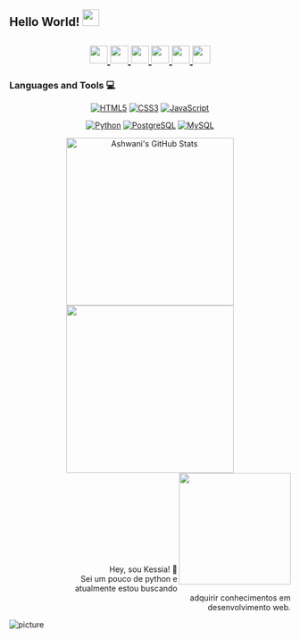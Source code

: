 ## Hello World! <img src="https://raw.githubusercontent.com/iampavangandhi/iampavangandhi/master/gifs/Hi.gif" width="30px"></h2>

<center>
  <h2>
    <a href="https://twitter.com/spellboundb">
      <img src="https://github.com/gauravghongde/social-icons/blob/master/PNG/Black/Twitter_black.png" width="32" height="32"/>
    </a>
    <a href="https://www.linkedin.com/in/kessia-carvalho">
      <img src="https://github.com/gauravghongde/social-icons/blob/master/PNG/Black/LinkedIN_black.png" width="32" height="32"/>
    </a>
    <a href="https://www.facebook.com/KessiaCarvalho">
      <img src="https://github.com/gauravghongde/social-icons/blob/master/PNG/Black/Facebook_black.png" width="32" height="32"/>
    </a>
    <a href="https://www.instagram.com/kessiac_">
      <img src="https://github.com/gauravghongde/social-icons/blob/master/PNG/Black/Instagram_black.png" width="32" height="32"/>
    <a href="mailto:kessiac147@gmail.com">
      <img src="https://github.com/gauravghongde/social-icons/blob/master/PNG/Black/Gmail_black.png" width="32" height="32"/>
    </a>
    <a href="https://open.spotify.com/user/kessiac_">
      <img src="https://github.com/gauravghongde/social-icons/blob/master/PNG/Black/Spotify_black.png" width="32" height="32"/>
    </a>
  </h2>
</center>

### Languages and Tools :computer:
<center>
  
  [![HTML5](https://img.shields.io/badge/-HTML5-E34F26?style=flat&logo=html5&logoColor=white&link=https://github.com/kessiac)](https://github.com/kessiac) [![CSS3](https://img.shields.io/badge/-CSS3-1572B6?style=flat&logo=css3&link=https://github.com/kessiac)](https://github.com/kessiac) [![JavaScript](https://img.shields.io/badge/-JavaScript-black?style=flat&logo=javascript&link=https://github.com/kessiac)](https://github.com/kessiac) 

  [![Python](https://img.shields.io/badge/-Python-black?style=flat&logo=python&link=https://github.com/kessiac)](https://github.com/kessiac) [![PostgreSQL](https://img.shields.io/badge/-PostgreSQL-336791?style=flat&logo=postgresql&link=https://github.com/kessiac)](https://github.com/kessiac) [![MySQL](https://img.shields.io/badge/-MySQL-black?style=flat&logo=mysql&link=https://github.com/kessiac)](https://github.com/kessiac)
  
  <img aling="center" src="https://github-readme-stats.vercel.app/api?username=kessiac&&show_icons=true&theme=tokyonight&line_height=27&v=5" alt="Ashwani's GitHub Stats" width="300" />

  <a href="https://github.com/kessiac">
    <img align="center" src="https://github-readme-stats.vercel.app/api/top-langs/?username=kessiac&theme=tokyonight&hide=glsl,python" width="300" />
  </a>
</center>

<img align='right' src='https://user-images.githubusercontent.com/5713670/87202985-820dcb80-c2b6-11ea-9f56-7ec461c497c3.gif' width='200"'>

<br><br><br><br><br><br><br><br>

<p align='right'>
  Hey, sou Kessia! 👋
  <br>
  Sei um pouco de python e <br> atualmente estou buscando <br> adquirir conhecimentos em <br> desenvolvimento web.
</p>

![picture](https://raw.githubusercontent.com/saadeghi/saadeghi/master/dino.gif)
